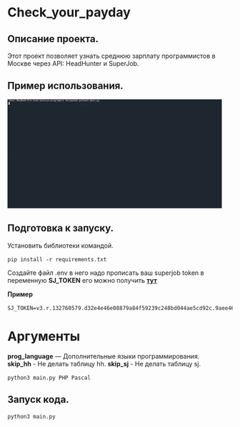 # Check_your_payday
 
## Описание проекта.   
Этот проект позволяет узнать среднюю зарплату программистов в Москве через API: HeadHunter и SuperJob.
   
## Пример использования.   

![](example.gif) 
## Подготовка к запуску.  
Установить библиотеки командой.  
```
pip install -r requirements.txt
```
Создайте файл .env в него надо прописать ваш superjob token в переменную **SJ_TOKEN** его можно получить [**тут**](https://api.superjob.ru/)  
    
**Пример**        
```
SJ_TOKEN=v3.r.132760579.d32e4e46e08879a84f59239c248bd044ae5cd92c.9aee469a67de819b18d36a46489e329c118d0d20
```
# Аргументы
**prog_language** — Дополнительные языки программирования.   
**skip_hh** - Не делать таблицу hh.
**skip_sj** - Не делать таблицу sj.

```
python3 main.py PHP Pascal
```
## Запуск кода.  
```
python3 main.py
```